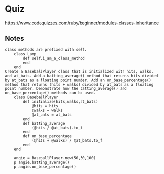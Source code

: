 # Quiz
https://www.codequizzes.com/ruby/beginner/modules-classes-inheritance

## Notes
    class methods are prefixed with self.
        class Lamp
            def self.i_am_a_class_method
            end
        end
    Create a BaseballPlayer class that is initialized with hits, walks, and at_bats. Add a batting_average() method that returns hits divided by at_bats as a floating point number. Add an on_base_percentage() method that returns (hits + walks) divided by at_bats as a floating point number. Demonstrate how the batting_average() and on_base_percentage() methods can be used.
        class BaseballPlayer
            def initialize(hits,walks,at_bats)
                @hits = hits
                @walks = walks
                @at_bats = at_bats
            end
            def batting_average
                (@hits / @at_bats).to_f
            end
            def on_base_percentage
                (@hits + @walks) / @at_bats.to_f
            end
        end

        angie = BaseballPlayer.new(50,50,100)
        p angie.batting_average()
        p angie.on_base_percentage()
